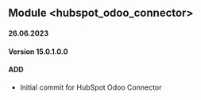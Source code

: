 ## Module <hubspot_odoo_connector>

#### 26.06.2023
#### Version 15.0.1.0.0
#### ADD
- Initial commit for HubSpot Odoo Connector